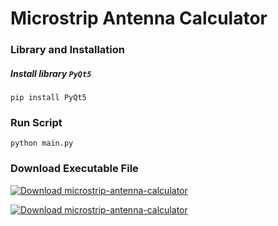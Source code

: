 # **Microstrip Antenna Calculator**
   

### **Library and Installation**

##### Install library `PyQt5`
```
pip install PyQt5
```
### **Run Script**
```
python main.py
```
### **Download Executable File**
[![Download microstrip-antenna-calculator](https://a.fsdn.com/con/app/sf-download-button)](https://sourceforge.net/projects/microstrip-antenna-calculator/files/latest/download) 

[![Download microstrip-antenna-calculator](https://img.shields.io/sourceforge/dt/microstrip-antenna-calculator.svg)](https://sourceforge.net/projects/microstrip-antenna-calculator/files/latest/download)

